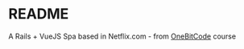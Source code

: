 # README

A Rails + VueJS Spa based in Netflix.com - from [OneBitCode](https://onebitcode.com/course/onebitflix-minicurso-rails-vuejs/ "Onebitcode") course 



